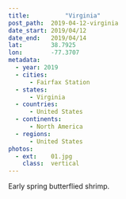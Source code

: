 ```yaml
---
title:			"Virginia"
post_path:	2019-04-12-virginia
date_start: 2019/04/12
date_end:   2019/04/14
lat:        38.7925
lon:        -77.3707
metadata:
  - year: 2019
  - cities:
      - Fairfax Station
  - states:
      - Virginia
  - countries:
      - United States
  - continents:
      - North America
  - regions:
      - United States
photos:
  - ext:    01.jpg
    class:  vertical
---
```

Early spring butterflied shrimp.